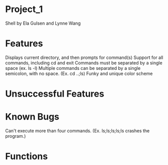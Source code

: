 # Project_1

Shell by Ela Gulsen and Lynne Wang

# Features

Displays current directory, and then prompts for command(s)
Support for all commands, including cd and exit
Commands must be separated by a single space (ex. ls -l) 
Multiple commands can be separated by a single semicolon, with no space. (Ex. cd ..;ls)
Funky and unique color scheme

# Unsuccessful Features

# Known Bugs
Can't execute more than four commands. (Ex. ls;ls;ls;ls;ls crashes the program.)

# Functions
